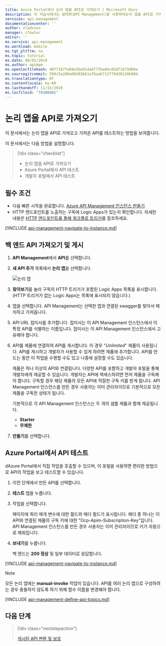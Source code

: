 ```yaml
---
title: Azure Portal에서 논리 앱을 API로 가져오기 | Microsoft Docs
description: 이 자습서에서는 APIM(API Management)을 사용하여논리 앱을 API로 가져오는 방법을 보여 줍니다.
services: api-management
documentationcenter: ''
author: vladvino
manager: cfowler
editor: ''
ms.service: api-management
ms.workload: mobile
ms.tgt_pltfrm: na
ms.topic: tutorial
ms.date: 08/01/2019
ms.author: apimpm
ms.openlocfilehash: 4077187fe04e3be914a6f7fba84c03df1b79d06a
ms.sourcegitcommit: 598c5a280a002036b1a76aa6712f79d30110b98d
ms.translationtype: HT
ms.contentlocale: ko-KR
ms.lasthandoff: 11/15/2019
ms.locfileid: "74108401"
---
```

# <a name="import-a-logic-app-as-an-api"></a>논리 앱을 API로 가져오기

이 문서에서는 논리 앱을 API로 가져오고 가져온 API를 테스트하는 방법을 보여줍니다.

이 문서에서는 다음 방법을 설명합니다.

> [!div class="checklist"]
>
> -   논리 앱을 API로 가져오기
> -   Azure Portal에서 API 테스트
> -   개발자 포털에서 API 테스트

## <a name="prerequisites"></a>필수 조건

-   다음 빠른 시작을 완료합니다. [Azure API Management 인스턴스 만들기](get-started-create-service-instance.md)
-   HTTP 엔드포인트를 노출하는 구독에 Logic Apps가 있는지 확인합니다. 자세한 내용은 [HTTP 엔드포인트를 통해 워크플로 트리거](../logic-apps/logic-apps-http-endpoint.md)를 참조하세요.

[!INCLUDE [api-management-navigate-to-instance.md](../../includes/api-management-navigate-to-instance.md)]

## <a name="create-api"> </a>백 엔드 API 가져오기 및 게시

1. **API Management**에서 **API**를 선택합니다.
2. **새 API 추가** 목록에서 **논리 앱**을 선택합니다.

    ![논리 앱](./media/import-logic-app-as-api/logic-app-api.png)

3. **찾아보기**를 눌러 구독의 HTTP 트리거가 포함된 Logic Apps 목록을 표시합니다. (HTTP 트리거가 없는 Logic Apps는 목록에 표시되지 않습니다.)
4. 앱을 선택합니다. API Management는 선택한 앱과 연결된 swagger를 찾아서 페치하고 가져옵니다.
5. API URL 접미사를 추가합니다. 접미사는 이 API Management 인스턴스에서 이 특정 API를 식별하는 이름입니다. 접미사는 이 API Management 인스턴스에서 고유해야 합니다.
6. API를 제품에 연결하여 API를 게시합니다. 이 경우 "_Unlimited_" 제품이 사용됩니다. API를 게시하고 개발자가 사용할 수 있게 하려면 제품에 추가합니다. API를 만드는 동안 이 작업을 수행할 수도 있고 나중에 설정할 수도 있습니다.

    제품은 하나 이상의 API와 연결됩니다. 다양한 API를 포함하고 개발자 포털을 통해 개발자에게 제공할 수 있습니다. 개발자는 API에 액세스하려면 먼저 제품을 구독해야 합니다. 구독할 경우 해당 제품의 모든 API에 적절한 구독 키를 받게 됩니다. API Management 인스턴스를 만든 경우 사용자는 이미 관리자이므로 기본적으로 모든 제품을 구독한 상태가 됩니다.

    기본적으로 각 API Management 인스턴스는 두 개의 샘플 제품과 함께 제공됩니다.

    - **Starter**
    - **무제한**

7. **만들기**를 선택합니다.

## <a name="test-the-api-in-the-azure-portal"></a>Azure Portal에서 API 테스트

dAzure Portal에서 직접 작업을 호출할 수 있으며, 이 포털을 사용하면 편리한 방법으로 API의 작업을 보고 테스트할 수 있습니다.

1. 이전 단계에서 만든 API를 선택합니다.
2. **테스트** 탭을 누릅니다.
3. 작업을 선택합니다.

    페이지에 쿼리 매개 변수에 대한 필드와 헤더 필드가 표시됩니다. 헤더 중 하나는 이 API와 연결된 제품의 구독 키에 대한 "Ocp-Apim-Subscription-Key"입니다. API Management 인스턴스를 만든 경우 사용자는 이미 관리자이므로 키가 자동으로 채워집니다.

4. **보내기**를 누릅니다.

    백 엔드는 **200 정상** 및 일부 데이터로 응답합니다.

[!INCLUDE [api-management-navigate-to-instance.md](../../includes/api-management-append-apis.md)]

>[!NOTE]
>모든 논리 앱에는 **manual-invoke** 작업이 있습니다. API를 여러 논리 앱으로 구성하려는 경우 충돌하지 않도록 하기 위해 함수 이름을 변경해야 합니다.

[!INCLUDE [api-management-define-api-topics.md](../../includes/api-management-define-api-topics.md)]

## <a name="next-steps"></a>다음 단계

> [!div class="nextstepaction"]
>
> [게시된 API 변환 및 보호](transform-api.md)
